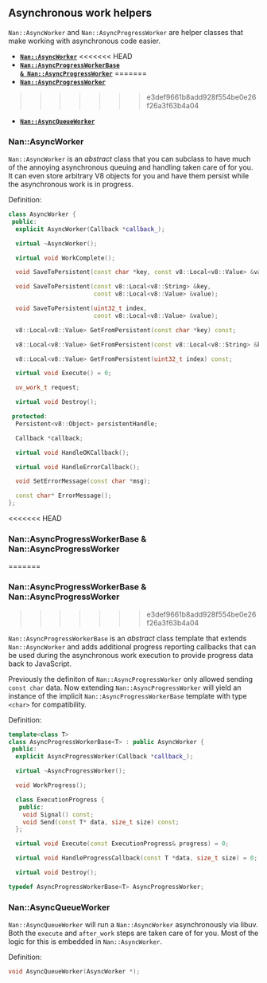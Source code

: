 ## Asynchronous work helpers

`Nan::AsyncWorker` and `Nan::AsyncProgressWorker` are helper classes that make working with asynchronous code easier.

 - <a href="#api_nan_async_worker"><b><code>Nan::AsyncWorker</code></b></a>
<<<<<<< HEAD
 - <a href="#api_nan_async_progress_worker"><b><code>Nan::AsyncProgressWorkerBase &amp; Nan::AsyncProgressWorker</code></b></a>
=======
 - <a href="#api_nan_async_progress_worker"><b><code>Nan::AsyncProgressWorker</code></b></a>
>>>>>>> e3def9661b8add928f554be0e26f26a3f63b4a04
 - <a href="#api_nan_async_queue_worker"><b><code>Nan::AsyncQueueWorker</code></b></a>

<a name="api_nan_async_worker"></a>
### Nan::AsyncWorker

`Nan::AsyncWorker` is an _abstract_ class that you can subclass to have much of the annoying asynchronous queuing and handling taken care of for you. It can even store arbitrary V8 objects for you and have them persist while the asynchronous work is in progress.

Definition:

```c++
class AsyncWorker {
 public:
  explicit AsyncWorker(Callback *callback_);

  virtual ~AsyncWorker();

  virtual void WorkComplete();

  void SaveToPersistent(const char *key, const v8::Local<v8::Value> &value);

  void SaveToPersistent(const v8::Local<v8::String> &key,
                        const v8::Local<v8::Value> &value);

  void SaveToPersistent(uint32_t index,
                        const v8::Local<v8::Value> &value);

  v8::Local<v8::Value> GetFromPersistent(const char *key) const;

  v8::Local<v8::Value> GetFromPersistent(const v8::Local<v8::String> &key) const;

  v8::Local<v8::Value> GetFromPersistent(uint32_t index) const;

  virtual void Execute() = 0;

  uv_work_t request;

  virtual void Destroy();

 protected:
  Persistent<v8::Object> persistentHandle;

  Callback *callback;

  virtual void HandleOKCallback();

  virtual void HandleErrorCallback();

  void SetErrorMessage(const char *msg);

  const char* ErrorMessage();
};
```

<a name="api_nan_async_progress_worker"></a>
<<<<<<< HEAD
### Nan::AsyncProgressWorkerBase &amp; Nan::AsyncProgressWorker
=======
### Nan::AsyncProgressWorkerBase & Nan::AsyncProgressWorker
>>>>>>> e3def9661b8add928f554be0e26f26a3f63b4a04

`Nan::AsyncProgressWorkerBase` is an _abstract_ class template that extends `Nan::AsyncWorker` and adds additional progress reporting callbacks that can be used during the asynchronous work execution to provide progress data back to JavaScript.

Previously the definiton of `Nan::AsyncProgressWorker` only allowed sending `const char` data. Now extending `Nan::AsyncProgressWorker` will yield an instance of the implicit `Nan::AsyncProgressWorkerBase` template with type `<char>` for compatibility.

Definition:

```c++
template<class T>
class AsyncProgressWorkerBase<T> : public AsyncWorker {
 public:
  explicit AsyncProgressWorker(Callback *callback_);

  virtual ~AsyncProgressWorker();

  void WorkProgress();

  class ExecutionProgress {
   public:
    void Signal() const;
    void Send(const T* data, size_t size) const;
  };

  virtual void Execute(const ExecutionProgress& progress) = 0;

  virtual void HandleProgressCallback(const T *data, size_t size) = 0;

  virtual void Destroy();

typedef AsyncProgressWorkerBase<T> AsyncProgressWorker;
```

<a name="api_nan_async_queue_worker"></a>
### Nan::AsyncQueueWorker

`Nan::AsyncQueueWorker` will run a `Nan::AsyncWorker` asynchronously via libuv. Both the `execute` and `after_work` steps are taken care of for you. Most of the logic for this is embedded in `Nan::AsyncWorker`.

Definition:

```c++
void AsyncQueueWorker(AsyncWorker *);
```
